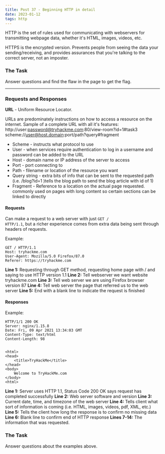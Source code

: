 ```yaml
---
title: Post 37 - Beginning HTTP in detail
date: 2023-01-12
tags: http
---
```

HTTP is the set of rules used for communicating with webservers for transmitting webpage data, whether it's HTML, images, videos, etc. 

HTTPS is the encrypted version. Prevents people from seeing the data your sending/receiving, and provides assurances that you're talking to the correct server, not an imposter.

### The Task
Answer questions and find the flaw in the page to get the flag.

---
### Requests and Responses
**URL** - Uniform Resource Locator.

URLs are predominately instructions on how to access a resource on the internet. Sample of a complete URL with all it's features:<br>
http://user:password@tryhackme.com:80/view-room?id=1#task3<br>
scheme://user@host.domain:port/path?query#fragment

- Scheme - instructs what protocol to use
- User - when services require authentication to log in a  username and password can be added to the URL
- Host - domain name or IP address of the server to access
- Port - port connecting to
- Path - filename or location of the resource you want
- Query string - extra bits of info that can be sent to the requested path (i.e. /blog?id=1 )tells the blog path to send the blog article with id of 1)
- Fragment - Reference to a location on the actual page requested. commonly used on pages with long content so certain sections can be linked to directly

#### Requests
Can make a request to a web server with just <code>GET / HTTP/1.1</code>, but a richer experience comes from extra data being sent through headers of requests. 

Example:<br>

```http
GET / HTTP/1.1
Host: tryhackme.com
User-Agent: Mozilla/5.0 Firefox/87.0
Referer: https://tryhackme.com

```

**Line 1:** Requesting through GET method, requesting home page with / and saying to use HTTP version 1.1
**Line 2:** Tell webserver we want website tryhackme.com
**Line 3:** Tell web server we are using Firefox browser version 87
**Line 4:** Tell web server the page that referred us to the web server
**Line 5:** End with a blank line to indicate the request is finished

#### Responses
Example:

```http
HTTP/1/1 200 OK
Server: nginx/1.15.8
Date: Fri, 09 Apr 2021 13:34:03 GMT
Content-Type: text/html
Content-Length: 98


<html>
<head>
    <title>TryHackMe</title>
</head>
<body>
    Welcome to TryHackMe.com
</body>
<html>

```

**Line 1:** Server uses HTTP 1.1, Status Code 200 OK says request has completed successfully
**Line 2:** Web server software and version
**Line 3:** Current date, time, and timezone of the web server
**Line 4:** Tells client what sort of information is coming (i.e. HTML, images, videos, pdf, XML, etc.)
**Line 5:** Tells the client how long the response is to confirm no missing data
**Line 6:** Blank line to confirm end of HTTP response
**Lines 7-14:** The information that was requested.

### The Task
Answer questions about the examples above.